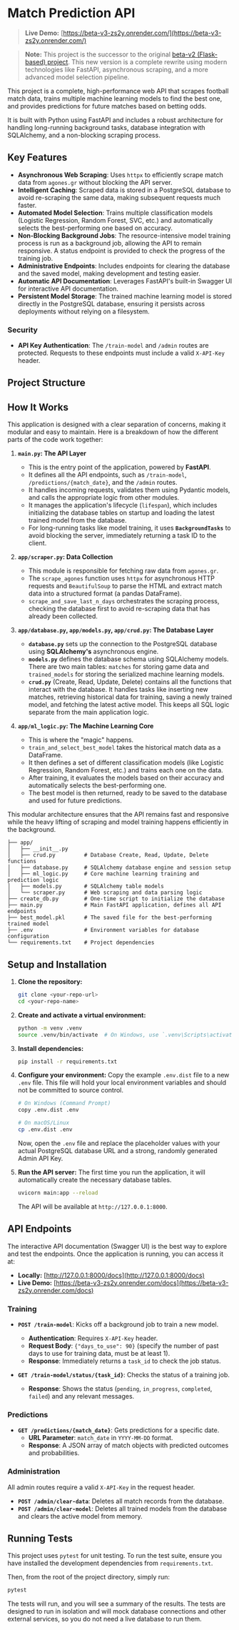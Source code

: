 # Match Prediction API

> **Live Demo:** [https://beta-v3-zs2y.onrender.com/](https://beta-v3-zs2y.onrender.com/)

> **Note:** This project is the successor to the original [beta-v2 (Flask-based) project](https://github.com/dai16240/beta-v2). This new version is a complete rewrite using modern technologies like FastAPI, asynchronous scraping, and a more advanced model selection pipeline.

This project is a complete, high-performance web API that scrapes football match data, trains multiple machine learning models to find the best one, and provides predictions for future matches based on betting odds.

It is built with Python using FastAPI and includes a robust architecture for handling long-running background tasks, database integration with SQLAlchemy, and a non-blocking scraping process.

## Key Features

- **Asynchronous Web Scraping**: Uses `httpx` to efficiently scrape match data from `agones.gr` without blocking the API server.
- **Intelligent Caching**: Scraped data is stored in a PostgreSQL database to avoid re-scraping the same data, making subsequent requests much faster.
- **Automated Model Selection**: Trains multiple classification models (Logistic Regression, Random Forest, SVC, etc.) and automatically selects the best-performing one based on accuracy.
- **Non-Blocking Background Jobs**: The resource-intensive model training process is run as a background job, allowing the API to remain responsive. A status endpoint is provided to check the progress of the training job.
- **Administrative Endpoints**: Includes endpoints for clearing the database and the saved model, making development and testing easier.
- **Automatic API Documentation**: Leverages FastAPI's built-in Swagger UI for interactive API documentation.
- **Persistent Model Storage**: The trained machine learning model is stored directly in the PostgreSQL database, ensuring it persists across deployments without relying on a filesystem.

### Security

- **API Key Authentication**: The `/train-model` and `/admin` routes are protected. Requests to these endpoints must include a valid `X-API-Key` header.

## Project Structure

## How It Works

This application is designed with a clear separation of concerns, making it modular and easy to maintain. Here is a breakdown of how the different parts of the code work together:

1.  **`main.py`: The API Layer**

    - This is the entry point of the application, powered by **FastAPI**.
    - It defines all the API endpoints, such as `/train-model`, `/predictions/{match_date}`, and the `/admin` routes.
    - It handles incoming requests, validates them using Pydantic models, and calls the appropriate logic from other modules.
    - It manages the application's lifecycle (`lifespan`), which includes initializing the database tables on startup and loading the latest trained model from the database.
    - For long-running tasks like model training, it uses **`BackgroundTasks`** to avoid blocking the server, immediately returning a task ID to the client.

2.  **`app/scraper.py`: Data Collection**

    - This module is responsible for fetching raw data from `agones.gr`.
    - The `scrape_agones` function uses `httpx` for asynchronous HTTP requests and `BeautifulSoup` to parse the HTML and extract match data into a structured format (a pandas DataFrame).
    - `scrape_and_save_last_n_days` orchestrates the scraping process, checking the database first to avoid re-scraping data that has already been collected.

3.  **`app/database.py`, `app/models.py`, `app/crud.py`: The Database Layer**

    - **`database.py`** sets up the connection to the PostgreSQL database using **SQLAlchemy's** asynchronous engine.
    - **`models.py`** defines the database schema using SQLAlchemy models. There are two main tables: `matches` for storing game data and `trained_models` for storing the serialized machine learning models.
    - **`crud.py`** (Create, Read, Update, Delete) contains all the functions that interact with the database. It handles tasks like inserting new matches, retrieving historical data for training, saving a newly trained model, and fetching the latest active model. This keeps all SQL logic separate from the main application logic.

4.  **`app/ml_logic.py`: The Machine Learning Core**
    - This is where the "magic" happens.
    - `train_and_select_best_model` takes the historical match data as a DataFrame.
    - It then defines a set of different classification models (like Logistic Regression, Random Forest, etc.) and trains each one on the data.
    - After training, it evaluates the models based on their accuracy and automatically selects the best-performing one.
    - The best model is then returned, ready to be saved to the database and used for future predictions.

This modular architecture ensures that the API remains fast and responsive while the heavy lifting of scraping and model training happens efficiently in the background.

```
├── app/
│   ├── __init__.py
│   ├── crud.py         # Database Create, Read, Update, Delete functions
│   ├── database.py     # SQLAlchemy database engine and session setup
│   ├── ml_logic.py     # Core machine learning training and prediction logic
│   ├── models.py       # SQLAlchemy table models
│   └── scraper.py      # Web scraping and data parsing logic
├── create_db.py        # One-time script to initialize the database
├── main.py             # Main FastAPI application, defines all API endpoints
├── best_model.pkl      # The saved file for the best-performing trained model
├── .env                # Environment variables for database configuration
└── requirements.txt    # Project dependencies
```

## Setup and Installation

1.  **Clone the repository:**

    ```bash
    git clone <your-repo-url>
    cd <your-repo-name>
    ```

2.  **Create and activate a virtual environment:**

    ```bash
    python -m venv .venv
    source .venv/bin/activate  # On Windows, use `.venv\Scripts\activate`
    ```

3.  **Install dependencies:**

    ```bash
    pip install -r requirements.txt
    ```

4.  **Configure your environment:**
    Copy the example `.env.dist` file to a new `.env` file. This file will hold your local environment variables and should not be committed to source control.

    ```bash
    # On Windows (Command Prompt)
    copy .env.dist .env

    # On macOS/Linux
    cp .env.dist .env
    ```

    Now, open the `.env` file and replace the placeholder values with your actual PostgreSQL database URL and a strong, randomly generated Admin API Key.

5.  **Run the API server:**
    The first time you run the application, it will automatically create the necessary database tables.

    ```bash
    uvicorn main:app --reload
    ```

    The API will be available at `http://127.0.0.1:8000`.

## API Endpoints

The interactive API documentation (Swagger UI) is the best way to explore and test the endpoints. Once the application is running, you can access it at:

- **Locally:** [http://127.0.0.1:8000/docs](http://127.0.0.1:8000/docs)
- **Live Demo:** [https://beta-v3-zs2y.onrender.com/docs](https://beta-v3-zs2y.onrender.com/docs)

### Training

- **`POST /train-model`**: Kicks off a background job to train a new model.

  - **Authentication**: Requires `X-API-Key` header.
  - **Request Body**: `{"days_to_use": 90}` (specify the number of past days to use for training data, must be at least 1).
  - **Response**: Immediately returns a `task_id` to check the job status.

- **`GET /train-model/status/{task_id}`**: Checks the status of a training job.
  - **Response**: Shows the status (`pending`, `in_progress`, `completed`, `failed`) and any relevant messages.

### Predictions

- **`GET /predictions/{match_date}`**: Gets predictions for a specific date.
  - **URL Parameter**: `match_date` in `YYYY-MM-DD` format.
  - **Response**: A JSON array of match objects with predicted outcomes and probabilities.

### Administration

All admin routes require a valid `X-API-Key` in the request header.

- **`POST /admin/clear-data`**: Deletes all match records from the database.
- **`POST /admin/clear-model`**: Deletes all trained models from the database and clears the active model from memory.

## Running Tests

This project uses `pytest` for unit testing. To run the test suite, ensure you have installed the development dependencies from `requirements.txt`.

Then, from the root of the project directory, simply run:

```bash
pytest
```

The tests will run, and you will see a summary of the results. The tests are designed to run in isolation and will mock database connections and other external services, so you do not need a live database to run them.
